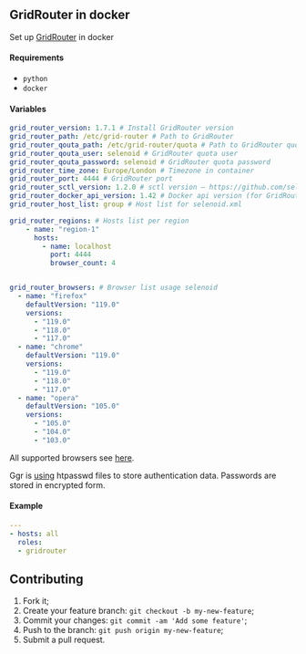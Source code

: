 ## GridRouter in docker

Set up [GridRouter](https://github.com/aerokube/ggr) in docker

#### Requirements

* `python`
* `docker`

#### Variables

```yaml
grid_router_version: 1.7.1 # Install GridRouter version
grid_router_path: /etc/grid-router # Path to GridRouter
grid_router_qouta_path: /etc/grid-router/quota # Path to GridRouter quota
grid_router_qouta_user: selenoid # GridRouter quota user
grid_router_qouta_password: selenoid # GridRouter quota password
grid_router_time_zone: Europe/London # Timezone in container
grid_router_port: 4444 # GridRouter port
grid_router_sctl_version: 1.2.0 # sctl version — https://github.com/seleniumkit/sctl/releases
grid_router_docker_api_version: 1.42 # Docker api version (for GridRouter)
grid_router_host_list: group # Host list for selenoid.xml

grid_router_regions: # Hosts list per region
    - name: "region-1"
      hosts:
        - name: localhost
          port: 4444
          browser_count: 4


grid_router_browsers: # Browser list usage selenoid
  - name: "firefox"
    defaultVersion: "119.0"
    versions:
      - "119.0"
      - "118.0"
      - "117.0"
  - name: "chrome"
    defaultVersion: "119.0"
    versions:
      - "119.0"
      - "118.0"
      - "117.0"
  - name: "opera"
    defaultVersion: "105.0"
    versions:
      - "105.0"
      - "104.0"
      - "103.0"
```

All supported browsers see [here](https://github.com/aerokube/selenoid#ready-to-use-browser-images).

Ggr is [using](http://aerokube.com/ggr/latest/#_creating_users_file) htpasswd files to store authentication data. Passwords are stored in encrypted form.

#### Example

```yaml
---
- hosts: all
  roles:
  - gridrouter
```

## Contributing
1. Fork it;
2. Create your feature branch: `git checkout -b my-new-feature`;
3. Commit your changes: `git commit -am 'Add some feature'`;
4. Push to the branch: `git push origin my-new-feature`;
5. Submit a pull request.
